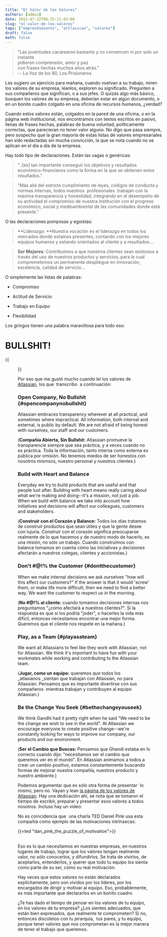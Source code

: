 ```yaml
---
title: "El Valor de los Valores"
authors: [admin]
date: 2012-07-22T08:25:11-03:00
slug: "el-valor-de-los-valores"
tags: ["emprendimiento", "attlassian", "valores"]
draft: false
math: false
---
```



> "Las juventudes cacarearon bastante y no convencen ni por solo un
> instante\
> pidieron comprensión, amor y paz\
> con frases hechas muchos años atrás."\
> -- La Voz de los 80, Los Prisioneros

Les sugiero un ejercicio para mañana, cuando vuelvan a su trabajo, miren
los valores de su empresa, léanlos, exploren su significado. Pregunten a
sus compañeros que significan, o a sus jefes. O quizás algo más básico,
busquen los valores de su empresa, deberían estar en algún documento, o
en un bonito cuadro colgado en una oficina de recursos humanos, ¿verdad?

Cuando estos valores están, colgados en la pared de una oficina, o en la
página web institucional, nos encontramos con textos escritos en pasivo,
llenas de frases hechas, palabras de buena voluntad, políticamente
correctas, que parecieran no tener valor alguno. No digo que pasa
siempre, pero sospecho que la gran mayoría de estas listas de valores
empresariales han sido redactadas sin mucha convicción, la que se nota
cuando no se aplican en el día a día de la empresa.

Hay todo tipo de declaraciones. Están las vagas o genéricas:


> "..\[es\] tan importante conseguir los objetivos y resultados
> económico-financieros como la forma en la que se obtienen estos
> resultados."

> "Más allá del estricto cumplimiento de leyes, códigos de conducta y
> normas internas, todos nuestros  profesionales  trabajan con la máxima
> transparencia y honestidad, integrando en el desempeño de su actividad
> el compromiso de nuestra institución con el progreso económico, social
> y medioambiental de las comunidades donde está presente."

O las declaraciones pomposas y egoistas:


> *\*Liderazgo: \**Nuestra vocación es el liderazgo en todos los
> mercados donde estamos presentes, contando con los mejores equipos
> humanos y estando orientados al cliente y a resultados\....

> **Ser Mejores**: Contribuimos a que nuestros clientes sean existosos a
> través del uso de nuestros productos y servicios, para lo cual
> compremetemos un permanente despliegue en innovación, excelencia,
> calidad de servicio\...

O simplemente las listas de palabras:

-   Compromiso

-   Actitud de Servicio

-   Trabajo en Equipo

-   Flexibilidad

Los gringos tienen una palabra maravillosa para todo eso:

# **BULLSHIT!**

{{<figure src="bullshit.jpeg" caption="No queremos más bullshit">}}

Por eso que me gustó mucho cuando leí los valores de
[Atlassian](http://www.atlassian.com/), los que  transcribo  a
continuación:

### Open Company, No Bullshit {#opencompanynobullshit}

Atlassian embraces transparency wherever at all practical, and sometimes
where impractical. All information, both internal and external, is
public by default. We are not afraid of being honest with ourselves, our
staff and our customers.

(**Compañía Abierta, Sin Bullshit:** Atlassian promueve la
transparencie siempre que sea práctica, y a veces cuando no es práctica.
Toda la información, tanto interna como externa es pública por omisión.
No tenemos miedos de ser honestos con nosotros mismsos, nuestro personal
y nuestros clientes.)

### Build with Heart and Balance 

Everyday we try to build products that are useful and that people lust
after. Building with heart means really caring about what we\'re making
and doing--it\'s a mission, not just a job. When we build with balance
we take into account how initiatives and decisions will affect our
colleagues, customers and stakeholders.

(**Construir con el Corazón y Balance:** Todos los días tratamos de
construir productos que sean útiles y que la gente desee con lujuria.
Construir con el corazón significa preocuparse realmente de lo que
hacemos y de nuestro modo de hacerlo, es una misión, no sólo un trabajo.
Cuando construimos con balance tomamos en cuenta cómo las iniciativas y
decisiones afectarán a nuestros colegas, clientes y accionistas.)


### Don\'t \#@!% the Customer {#dontthecustomer}

When we make internal decisions we ask ourselves "how will this affect
our customers?" If the answer is that it would \'screw\' them, or make
life more difficult, then we need to find a better way. We want the
customer to respect us in the morning.

(**No \#@!% al cliente:** cuando tomamos decisiones internas nos
preguntamos "¿cómo afectará a nuestros clientes?". Si la respuesta es
que si los podría "joder", o hacerles la vida más difícil, entonces
necesitamos encontrar una mejor forma. Queremos que el cliente nos
respete en la mañana.)

### Play, as a Team {#playasateam}

We want all Atlassians to feel like they work with Atlassian, not for
Atlassian. We think it\'s important to have fun with your workmates
while working and contributing to the Atlassian team.

(**Jugar, como un equipo:** queremos que todos los
\_atlasianos \_sientan que trabajan con Atlassian, no para Atlassian.
Pensamos que es importante divertirse con sus compañeros  mientras
trabajan y contribuyen al equipo Atlassian.)

### Be the Change You Seek {#bethechangeyouseek}

We think Gandhi had it pretty right when he said "We need to be the
change we wish to see in the world". At Atlassian we encourage everyone
to create positive change--we\'re constantly looking for ways to improve
our company, our products and our environment.

(**Ser el Cambio que Buscas:** Pensamos que Ghandi estaba en lo
correcto cuando dijo: "necesitamos ser el cambio que queremos ver en el
mundo". En Atlassian animamos a todos a crear un cambio positivo,
estamos constantemente buscando formas de mejorar nuestra compañía,
nuestros producto y nuestro ambiente.)

Podemos argumentar que es sólo otra forma de presentar  lo mismo, pero
no. Vayan y lean [la página de los valores de
Atlassian](http://www.atlassian.com/company/about/values). Hay una
dedicación ahí, se nota que se tomaron el tiempo de escribir, preparar y
presentar esos valores a todos nosotros. Incluso hay un video:

No es coincidencia que  una charla TED Daniel Pink usa esta compañía
como ejemplo de las motivaciones intrínsecas:

{{<ted "dan_pink_the_puzzle_of_motivation">}}

\
Eso es lo que necesitamos en nuestras empresas, en nuestros lugares de
trabajo, lograr que los valores tengan realmente valor, no sólo
conocerlos, y difundirlos. Se trata de vivirlos, de aceptarlos,
entenderlos, y querer que todo tu equipo los sienta como parte de su
ser, cómo su real motivación.

Hay veces que estos valores no están declarados explícitamente, pero son
vividos por los líderes, por los encargados de dirigir y motivar al
equipo. Eso, probablemente, es más importante que declararlos en un
bonito cuadro.

¿Te has dado el tiempo de pensar en los valores de tu equipo, en los
valores de tu empresa? ¿Los sientes adecuados, que están bien
expresados, que realmente te comprometen? Si no, entonces discútelos con
tu jerarquía,  tus pares, y tu equipo, porque tener valores que nos
comprometan es la mejor manera de tener el trabajo que queremos.